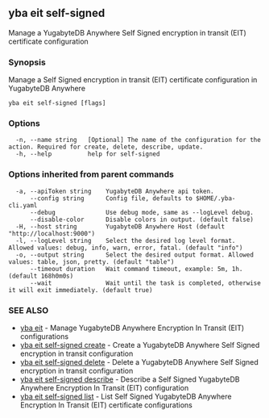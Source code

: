 ## yba eit self-signed

Manage a YugabyteDB Anywhere Self Signed encryption in transit (EIT) certificate configuration

### Synopsis

Manage a Self Signed encryption in transit (EIT) certificate configuration in YugabyteDB Anywhere

```
yba eit self-signed [flags]
```

### Options

```
  -n, --name string   [Optional] The name of the configuration for the action. Required for create, delete, describe, update.
  -h, --help          help for self-signed
```

### Options inherited from parent commands

```
  -a, --apiToken string    YugabyteDB Anywhere api token.
      --config string      Config file, defaults to $HOME/.yba-cli.yaml
      --debug              Use debug mode, same as --logLevel debug.
      --disable-color      Disable colors in output. (default false)
  -H, --host string        YugabyteDB Anywhere Host (default "http://localhost:9000")
  -l, --logLevel string    Select the desired log level format. Allowed values: debug, info, warn, error, fatal. (default "info")
  -o, --output string      Select the desired output format. Allowed values: table, json, pretty. (default "table")
      --timeout duration   Wait command timeout, example: 5m, 1h. (default 168h0m0s)
      --wait               Wait until the task is completed, otherwise it will exit immediately. (default true)
```

### SEE ALSO

* [yba eit](yba_eit.md)	 - Manage YugabyteDB Anywhere Encryption In Transit (EIT) configurations
* [yba eit self-signed create](yba_eit_self-signed_create.md)	 - Create a YugabyteDB Anywhere Self Signed encryption in transit configuration
* [yba eit self-signed delete](yba_eit_self-signed_delete.md)	 - Delete a YugabyteDB Anywhere Self Signed encryption in transit configuration
* [yba eit self-signed describe](yba_eit_self-signed_describe.md)	 - Describe a Self Signed YugabyteDB Anywhere Encryption In Transit (EIT) configuration
* [yba eit self-signed list](yba_eit_self-signed_list.md)	 - List Self Signed YugabyteDB Anywhere Encryption In Transit (EIT) certificate configurations

